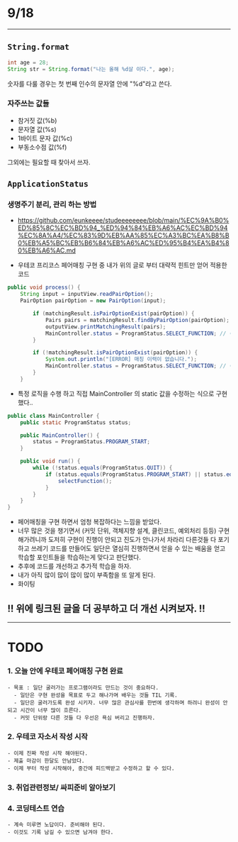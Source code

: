 # 9/18

---
## `String.format`



```java
int age = 28;
String str = String.format("나는 올해 %d살 이다.", age);
```
숫자를 다룰 경우는 첫 번째 인수의 문자열 안에 "%d"라고 쓴다.

### 자주쓰는 값들
- 참거짓 값(%b)
- 문자열 값(%s)
- 1바이트 문자 값(%c)
- 부동소수점 값(%f)

그외에는 필요할 때 찾아서 쓰자.


##  `ApplicationStatus`
### 생명주기 분리, 관리 하는 방법

- https://github.com/eunkeeee/studeeeeeeee/blob/main/%EC%9A%B0%ED%85%8C%EC%BD%94_%ED%94%84%EB%A6%AC%EC%BD%94%EC%8A%A4/%EC%83%9D%EB%AA%85%EC%A3%BC%EA%B8%B0%EB%A5%BC%EB%B6%84%EB%A6%AC%ED%95%B4%EA%B4%80%EB%A6%AC.md

- 우테코 프리코스 페어매칭 구현 중 내가 위의 글로 부터 대략적 힌트만 얻어 적용한 코드
```java
public void process() {
    String input = inputView.readPairOption();
    PairOption pairOption = new PairOption(input);

        if (matchingResult.isPairOptionExist(pairOption)) {
            Pairs pairs = matchingResult.findByPairOption(pairOption);
            outputView.printMatchingResult(pairs);
            MainController.status = ProgramStatus.SELECT_FUNCTION; // 이 부분이 적용한 부분
        }

        if (!matchingResult.isPairOptionExist(pairOption)) {
            System.out.println("[ERROR] 매칭 이력이 없습니다.");
            MainController.status = ProgramStatus.SELECT_FUNCTION; // 이 부분이 적용한 부분
        }
    }
```
- 특정 로직을 수행 하고 직접 MainController 의 static 값을 수정하는 식으로 구현했다..

```java
public class MainController {
    public static ProgramStatus status;

    public MainController() {
        status = ProgramStatus.PROGRAM_START;
    }

    public void run() {
        while (!status.equals(ProgramStatus.QUIT)) {
            if (status.equals(ProgramStatus.PROGRAM_START) || status.equals(ProgramStatus.SELECT_FUNCTION)) {
                selectFunction();
            }
        }
    }
}
```

- 페어매칭을 구현 하면서 엄청 복잡하다는 느낌을 받았다.
- 너무 많은 것을 챙기면서 (커밋 단위, 객체지향 설계, 클린코드, 예외처리 등등) 구현 해가려니까 도저히 구현이 진행이 안되고 진도가 안나가서
차라리 다른것들 다 포기하고 쓰레기 코드를 만들어도 일단은 열심히 진행하면서 얻을 수 있는 배움을 얻고 학습할 포인트들을 학습하는게 맞다고 판단했다.
- 추후에 코드를 개선하고 추가적 학습을 하자.
- 내가 아직 많이 많이 많이 많이 부족함을 또 알게 된다.
- 화이팅



## !! 위에 링크된 글을 더 공부하고 더 개선 시켜보자. !!

---


# TODO

### 1. 오늘 안에 우테코 페어매칭 구현 완료
    - 목표 : 일단 굴러가는 프로그램이라도 만드는 것이 중요하다.
      - 일단은 구현 완성을 목표로 두고 해나가며 배우는 것들 TIL 기록.
      - 일단은 굴러가도록 완성 시키자. 너무 많은 관심사를 한번에 생각하며 하려니 완성이 안되고 시간이 너무 많이 흐른다.
      - 커밋 단위랑 다른 것들 다 우선은 욕심 버리고 진행하자.

### 2. 우테코 자소서 작성 시작
    - 이제 진짜 작성 시작 해야된다. 
    - 제출 마감이 한달도 안남았다.
    - 이제 부터 작성 시작해야, 중간에 피드백받고 수정하고 할 수 있다.

### 3. 취업관련정보/ 싸피준비 알아보기

### 4. 코딩테스트 연습 
    - 계속 미루면 노답이다. 준비해야 된다. 
    - 이것도 기록 남길 수 있으면 남겨야 한다.
